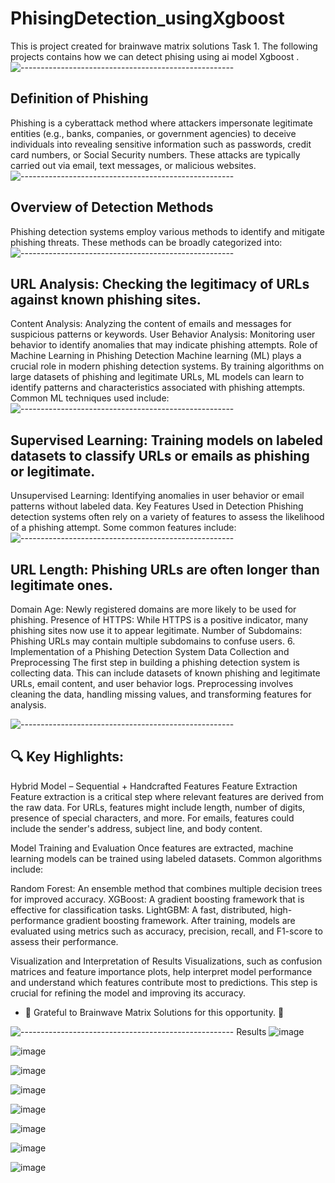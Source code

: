 # PhisingDetection_usingXgboost
This is project created for brainwave matrix solutions Task 1. The following projects contains how we can detect phising using ai model Xgboost .
![-----------------------------------------------------](https://raw.githubusercontent.com/andreasbm/readme/master/assets/lines/aqua.png)
## Definition of Phishing
Phishing is a cyberattack method where attackers impersonate legitimate entities (e.g., banks, companies, or government agencies) to deceive individuals into revealing sensitive information such as passwords, credit card numbers, or Social Security numbers. These attacks are typically carried out via email, text messages, or malicious websites.
![-----------------------------------------------------](https://raw.githubusercontent.com/andreasbm/readme/master/assets/lines/aqua.png)
 ## Overview of Detection Methods
Phishing detection systems employ various methods to identify and mitigate phishing threats. These methods can be broadly categorized into:
![-----------------------------------------------------](https://raw.githubusercontent.com/andreasbm/readme/master/assets/lines/aqua.png)

 ## URL Analysis: Checking the legitimacy of URLs against known phishing sites.
Content Analysis: Analyzing the content of emails and messages for suspicious patterns or keywords.
User Behavior Analysis: Monitoring user behavior to identify anomalies that may indicate phishing attempts.
Role of Machine Learning in Phishing Detection
Machine learning (ML) plays a crucial role in modern phishing detection systems. By training algorithms on large datasets of phishing and legitimate URLs, ML models can learn to identify patterns and characteristics associated with phishing attempts. Common ML techniques used include:
![-----------------------------------------------------](https://raw.githubusercontent.com/andreasbm/readme/master/assets/lines/aqua.png)

 ## Supervised Learning: Training models on labeled datasets to classify URLs or emails as phishing or legitimate.
Unsupervised Learning: Identifying anomalies in user behavior or email patterns without labeled data.
Key Features Used in Detection
Phishing detection systems often rely on a variety of features to assess the likelihood of a phishing attempt. Some common features include:
![-----------------------------------------------------](https://raw.githubusercontent.com/andreasbm/readme/master/assets/lines/aqua.png)

## URL Length: Phishing URLs are often longer than legitimate ones.
Domain Age: Newly registered domains are more likely to be used for phishing.
Presence of HTTPS: While HTTPS is a positive indicator, many phishing sites now use it to appear legitimate.
Number of Subdomains: Phishing URLs may contain multiple subdomains to confuse users.
6. Implementation of a Phishing Detection System
Data Collection and Preprocessing
The first step in building a phishing detection system is collecting data. This can include datasets of known phishing and legitimate URLs, email content, and user behavior logs. Preprocessing involves cleaning the data, handling missing values, and transforming features for analysis.

![-----------------------------------------------------](https://raw.githubusercontent.com/andreasbm/readme/master/assets/lines/aqua.png)
 ## 🔍 Key Highlights:

Hybrid Model – Sequential + Handcrafted Features
Feature Extraction
Feature extraction is a critical step where relevant features are derived from the raw data. For URLs, features might include length, number of digits, presence of special characters, and more. For emails, features could include the sender's address, subject line, and body content.

Model Training and Evaluation
Once features are extracted, machine learning models can be trained using labeled datasets. Common algorithms include:

Random Forest: An ensemble method that combines multiple decision trees for improved accuracy.
XGBoost: A gradient boosting framework that is effective for classification tasks.
LightGBM: A fast, distributed, high-performance gradient boosting framework.
After training, models are evaluated using metrics such as accuracy, precision, recall, and F1-score to assess their performance.

Visualization and Interpretation of Results
Visualizations, such as confusion matrices and feature importance plots, help interpret model performance and understand which features contribute most to predictions. This step is crucial for refining the model and improving its accuracy.



- 📣 Grateful to Brainwave Matrix Solutions for this opportunity. 🙌

![-----------------------------------------------------](https://raw.githubusercontent.com/andreasbm/readme/master/assets/lines/aqua.png)
Results 
![image](https://github.com/user-attachments/assets/092ebcce-2186-4a46-9c70-9176705aaa9b)

![image](https://github.com/user-attachments/assets/ac1560c3-645d-4073-8e16-770883247321)

![image](https://github.com/user-attachments/assets/fa39eaa9-d8f8-486c-ae8b-dbe44858165c)

![image](https://github.com/user-attachments/assets/1b2a8e42-c563-489c-ace9-27d5a01e3644)


![image](https://github.com/user-attachments/assets/ce066947-83f1-4618-901c-a37c0fea6d65)

![image](https://github.com/user-attachments/assets/b382ebcd-5fdd-4d86-808b-248529c58d94)

![image](https://github.com/user-attachments/assets/ebbc996a-75d5-4a4d-935c-f7e42444e861)

![image](https://github.com/user-attachments/assets/3d1d64a4-4793-498c-b44a-4a48898a988f)









